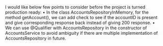 I would like below few points to consider before the project is turned production ready:
• In the class AccountsRepositoryInMemory, for the method getAccount(), we can add check to see if the accountID is present and give corresponding response back instead of giving 200 response.
• We can use @Qualifier with AccountsRepository in the constructor of AccountsService to avoid ambiguity if there are multiple implementation of AccountsRepository in future.
